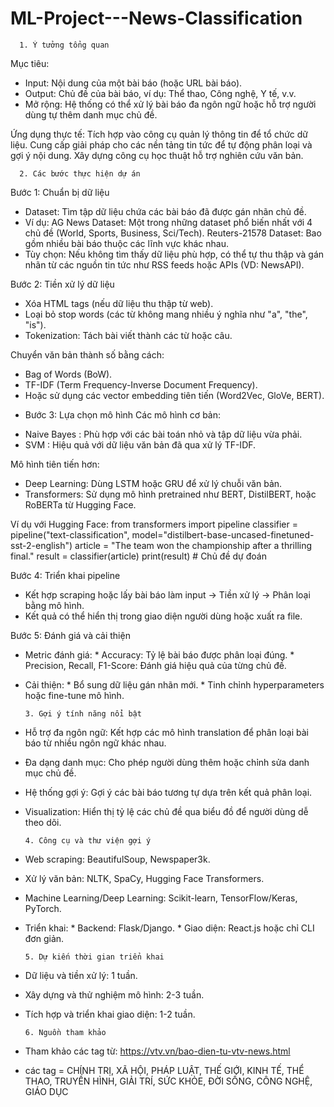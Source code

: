 # ML-Project---News-Classification

      1. Ý tưởng tổng quan
Mục tiêu:
+ Input: Nội dung của một bài báo (hoặc URL bài báo).
+ Output: Chủ đề của bài báo, ví dụ: Thể thao, Công nghệ, Y tế, v.v.
+ Mở rộng: Hệ thống có thể xử lý bài báo đa ngôn ngữ hoặc hỗ trợ người dùng tự thêm danh mục chủ đề.

Ứng dụng thực tế:
Tích hợp vào công cụ quản lý thông tin để tổ chức dữ liệu.
Cung cấp giải pháp cho các nền tảng tin tức để tự động phân loại và gợi ý nội dung.
Xây dựng công cụ học thuật hỗ trợ nghiên cứu văn bản.


      2. Các bước thực hiện dự án
Bước 1: Chuẩn bị dữ liệu
+ Dataset:  Tìm tập dữ liệu chứa các bài báo đã được gán nhãn chủ đề.
+ Ví dụ:    AG News Dataset: Một trong những dataset phổ biến nhất với 4 chủ đề (World, Sports, Business, Sci/Tech).
            Reuters-21578 Dataset: Bao gồm nhiều bài báo thuộc các lĩnh vực khác nhau.
+ Tùy chọn: Nếu không tìm thấy dữ liệu phù hợp, có thể tự thu thập và gán nhãn từ các nguồn tin tức như RSS feeds hoặc APIs (VD: NewsAPI).

Bước 2: Tiền xử lý dữ liệu
+ Xóa HTML tags (nếu dữ liệu thu thập từ web).
+ Loại bỏ stop words (các từ không mang nhiều ý nghĩa như "a", "the", "is").
+ Tokenization: Tách bài viết thành các từ hoặc câu.

Chuyển văn bản thành số bằng cách:
+ Bag of Words (BoW).
+ TF-IDF (Term Frequency-Inverse Document Frequency).
+ Hoặc sử dụng các vector embedding tiên tiến (Word2Vec, GloVe, BERT).

- Bước 3: Lựa chọn mô hình
Các mô hình cơ bản:
+ Naive Bayes : Phù hợp với các bài toán nhỏ và tập dữ liệu vừa phải.
+ SVM         : Hiệu quả với dữ liệu văn bản đã qua xử lý TF-IDF.

Mô hình tiên tiến hơn:
+ Deep Learning: Dùng LSTM hoặc GRU để xử lý chuỗi văn bản.
+ Transformers: Sử dụng mô hình pretrained như BERT, DistilBERT, hoặc RoBERTa từ Hugging Face.

Ví dụ với Hugging Face:
from transformers import pipeline
classifier = pipeline("text-classification", model="distilbert-base-uncased-finetuned-sst-2-english")
article = "The team won the championship after a thrilling final."
result = classifier(article)
print(result)  # Chủ đề dự đoán

Bước 4: Triển khai pipeline
+ Kết hợp scraping hoặc lấy bài báo làm input → Tiền xử lý → Phân loại bằng mô hình.
+ Kết quả có thể hiển thị trong giao diện người dùng hoặc xuất ra file.

Bước 5: Đánh giá và cải thiện
+ Metric đánh giá:
      * Accuracy: Tỷ lệ bài báo được phân loại đúng.
      * Precision, Recall, F1-Score: Đánh giá hiệu quả của từng chủ đề.

+ Cải thiện:
      * Bổ sung dữ liệu gán nhãn mới.
      * Tinh chỉnh hyperparameters hoặc fine-tune mô hình.


      3. Gợi ý tính năng nổi bật
+ Hỗ trợ đa ngôn ngữ: Kết hợp các mô hình translation để phân loại bài báo từ nhiều ngôn ngữ khác nhau.
+ Đa dạng danh mục: Cho phép người dùng thêm hoặc chỉnh sửa danh mục chủ đề.
+ Hệ thống gợi ý: Gợi ý các bài báo tương tự dựa trên kết quả phân loại.
+ Visualization: Hiển thị tỷ lệ các chủ đề qua biểu đồ để người dùng dễ theo dõi.


      4. Công cụ và thư viện gợi ý
+ Web scraping: BeautifulSoup, Newspaper3k.
+ Xử lý văn bản: NLTK, SpaCy, Hugging Face Transformers.
+ Machine Learning/Deep Learning: Scikit-learn, TensorFlow/Keras, PyTorch.
+ Triển khai:
      * Backend: Flask/Django.
      * Giao diện: React.js hoặc chỉ CLI đơn giản.


      5. Dự kiến thời gian triển khai
+ Dữ liệu và tiền xử lý: 1 tuần.
+ Xây dựng và thử nghiệm mô hình: 2-3 tuần.
+ Tích hợp và triển khai giao diện: 1-2 tuần.


      6. Nguồn tham khảo
+ Tham khảo các tag từ: https://vtv.vn/bao-dien-tu-vtv-news.html
+ các tag = CHÍNH TRỊ, XÃ HỘI, PHÁP LUẬT, THẾ GIỚI, KINH TẾ, THỂ THAO, TRUYỀN HÌNH, GIẢI TRÍ, SỨC KHỎE, ĐỜI SỐNG, CÔNG NGHỆ, GIÁO DỤC
